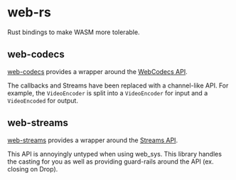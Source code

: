 # web-rs
Rust bindings to make WASM more tolerable.

## web-codecs
[web-codecs](./web-codecs) provides a wrapper around the [WebCodecs API](https://developer.mozilla.org/en-US/docs/Web/API/WebCodecs_API).

The callbacks and Streams have been replaced with a channel-like API.
For example, the `VideoEncoder` is split into a `VideoEncoder` for input and a `VideoEncoded` for output.

## web-streams
[web-streams](./web-streams) provides a wrapper around the [Streams API](https://developer.mozilla.org/en-US/docs/Web/API/Streams_API).

This API is annoyingly untyped when using web_sys.
This library handles the casting for you as well as providing guard-rails around the API (ex. closing on Drop).